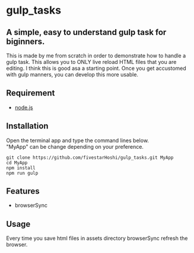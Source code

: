 # gulp_tasks

## A simple, easy to understand gulp task for biginners.  
This is made by me from scratch in order to demonstrate how to handle a gulp task. This allows you to ONLY live reload HTML files that you are editing. I think this is good asa a starting point. Once you get accustomed with gulp manners, you can develop this more usable.

## Requirement
- [node.js](https://nodejs.org/en/)

## Installation
Open the terminal app and type the command lines below.  
"MyApp" can be change depending on your preference.
```
git clone https://github.com/fivestarHoshi/gulp_tasks.git MyApp
cd MyApp
npm install
npm run gulp
```
## Features
- browserSync

## Usage
Every time you save html files in assets directory browserSync refresh the browser.

